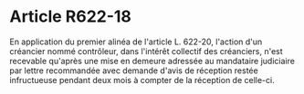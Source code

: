 # Article R622-18

En application du premier alinéa de l'article L. 622-20, l'action d'un créancier nommé contrôleur, dans l'intérêt collectif des créanciers, n'est recevable qu'après une mise en demeure adressée au mandataire judiciaire par lettre recommandée avec demande d'avis de réception restée infructueuse pendant deux mois à compter de la réception de celle-ci.
